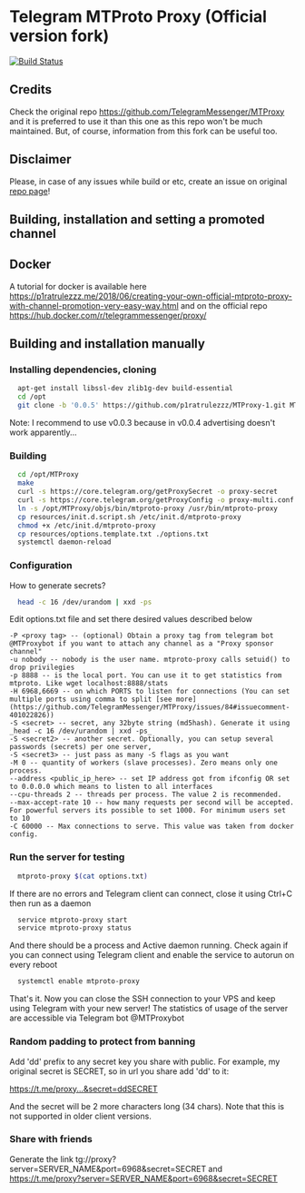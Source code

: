 # Telegram MTProto Proxy (Official version fork)

[![Build Status](https://travis-ci.org/p1ratrulezzz/MTProxy-1.svg?branch=master)](https://travis-ci.org/p1ratrulezzz/MTProxy-1)

## Credits

Check the original repo https://github.com/TelegramMessenger/MTProxy and it is preferred to use it than this one as this repo won't be much maintained.
But, of course, information from this fork can be useful too.

## Disclaimer

Please, in case of any issues while build or etc, create an issue on original [repo page](https://github.com/TelegramMessenger/MTProxy)!

## Building, installation and setting a promoted channel

## Docker

A tutorial for docker is available here https://p1ratrulezzz.me/2018/06/creating-your-own-official-mtproto-proxy-with-channel-promotion-very-easy-way.html and on the official repo https://hub.docker.com/r/telegrammessenger/proxy/


## Building and installation manually


### Installing dependencies, cloning

```bash
  apt-get install libssl-dev zlib1g-dev build-essential
  cd /opt
  git clone -b '0.0.5' https://github.com/p1ratrulezzz/MTProxy-1.git MTProxy
```

Note: I recommend to use v0.0.3 because in v0.0.4 advertising doesn't work apparently...

### Building

```bash
  cd /opt/MTProxy
  make
  curl -s https://core.telegram.org/getProxySecret -o proxy-secret
  curl -s https://core.telegram.org/getProxyConfig -o proxy-multi.conf
  ln -s /opt/MTProxy/objs/bin/mtproto-proxy /usr/bin/mtproto-proxy
  cp resources/init.d.script.sh /etc/init.d/mtproto-proxy
  chmod +x /etc/init.d/mtproto-proxy
  cp resources/options.template.txt ./options.txt
  systemctl daemon-reload
```

### Configuration

How to generate secrets?

```bash
  head -c 16 /dev/urandom | xxd -ps
```

Edit options.txt file and set there desired values described below

```
-P <proxy tag> -- (optional) Obtain a proxy tag from telegram bot @MTProxybot if you want to attach any channel as a "Proxy sponsor channel"
-u nobody -- nobody is the user name. mtproto-proxy calls setuid() to drop privilegies
-p 8888 -- is the local port. You can use it to get statistics from mtproto. Like wget localhost:8888/stats
-H 6968,6669 -- on which PORTS to listen for connections (You can set multiple ports using comma to split [see more](https://github.com/TelegramMessenger/MTProxy/issues/84#issuecomment-401022826))
-S <secret> -- secret, any 32byte string (md5hash). Generate it using _head -c 16 /dev/urandom | xxd -ps_
-S <secret2> -- another secret. Optionally, you can setup several passwords (secrets) per one server,
-S <secret3> -- just pass as many -S flags as you want
-M 0 -- quantity of workers (slave processes). Zero means only one process.
--address <public_ip_here> -- set IP address got from ifconfig OR set to 0.0.0.0 which means to listen to all interfaces
--cpu-threads 2 -- threads per process. The value 2 is recommended.
--max-accept-rate 10 -- how many requests per second will be accepted. For powerful servers its possible to set 1000. For minimum users set to 10
-C 60000 -- Max connections to serve. This value was taken from docker config.
```

### Run the server for testing

```bash
  mtproto-proxy $(cat options.txt)
```

If there are no errors and Telegram client can connect, close it using Ctrl+C then run as a daemon

```bash
  service mtproto-proxy start
  service mtproto-proxy status
```

And there should be a process and Active daemon running. Check again if you can connect using Telegram client and enable the service to autorun on every reboot

```bash
  systemctl enable mtproto-proxy
```

That's it. Now you can close the SSH connection to your VPS and keep using Telegram with your new server! The statistics of usage of the server are accessible via Telegram bot @MTProxybot

### Random padding to protect from banning

Add 'dd' prefix to any secret key you share with public. For example, my original secret is SECRET, so in url you share add 'dd' to it:

https://t.me/proxy...&secret=ddSECRET

And the secret will be 2 more characters long (34 chars). Note that this is not supported in older client versions.

### Share with friends

Generate the  link tg://proxy?server=SERVER_NAME&port=6968&secret=SECRET and https://t.me/proxy?server=SERVER_NAME&port=6968&secret=SECRET
